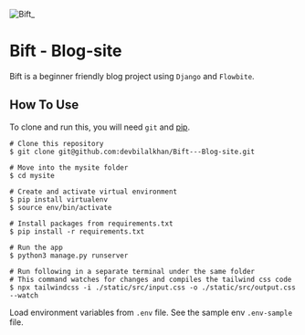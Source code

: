
![Bift_](https://user-images.githubusercontent.com/38106396/215903942-65daf2f3-f349-4c60-90da-be692effbf30.png)


# Bift - Blog-site
Bift is a beginner friendly blog project using `Django` and `Flowbite`.

## How To Use
To clone and run this, you will need `git` and [pip](https://pip.pypa.io/en/stable/installation/).
```
# Clone this repository
$ git clone git@github.com:devbilalkhan/Bift---Blog-site.git

# Move into the mysite folder
$ cd mysite

# Create and activate virtual environment
$ pip install virtualenv
$ source env/bin/activate

# Install packages from requirements.txt
$ pip install -r requirements.txt

# Run the app
$ python3 manage.py runserver

# Run following in a separate terminal under the same folder
# This command watches for changes and compiles the tailwind css code
$ npx tailwindcss -i ./static/src/input.css -o ./static/src/output.css --watch

```


Load environment variables from `.env` file. See the sample env `.env-sample` file.
